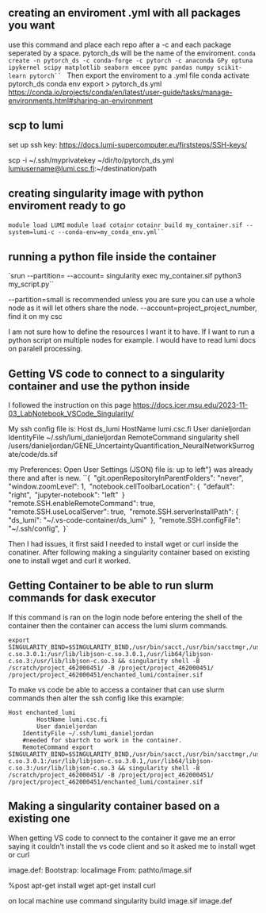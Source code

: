 ## creating an enviroment .yml with all packages you want
use this command and place each repo after a -c and each package seperated by a space. pytorch_ds will be the name of the enviroment. 
`conda create -n pytorch_ds -c conda-forge -c pytorch -c anaconda GPy optuna ipykernel scipy matplotlib seaborn emcee pymc pandas numpy scikit-learn pytorch``
`
Then export the enviroment to a .yml file
conda activate pytorch_ds
conda env export > pytorch_ds.yml
https://conda.io/projects/conda/en/latest/user-guide/tasks/manage-environments.html#sharing-an-environment

## scp to lumi
set up ssh key: https://docs.lumi-supercomputer.eu/firststeps/SSH-keys/

scp -i ~/.ssh/myprivatekey ~/dir/to/pytorch_ds.yml lumiusername@lumi.csc.fi:~/destination/path

## creating singularity image with python enviroment ready to go
`module load LUMI`
`module load cotainr`
`cotainr build my_container.sif --system=lumi-c --conda-env=my_conda_env.yml``
`
## running a python file inside the container 
`srun --partition=<partition> --account=<account> singularity exec my_container.sif python3 my_script.py``

--partition=small is recommended unless you are sure you can use a whole node as it will let others share the node.
--account=project_project_number, find it on my csc

I am not sure how to define the resources I want it to have. If I want to run a python script on multiple nodes for example. I would have to read lumi docs on paralell processing. 

## Getting VS code to connect to a singularity container and use the python inside

I followed the instruction on this page
https://docs.icer.msu.edu/2023-11-03_LabNotebook_VSCode_Singularity/

My ssh config file is:
Host ds_lumi
	HostName lumi.csc.fi
    	User danieljordan
    	IdentityFile ~/.ssh/lumi_danieljordan
	RemoteCommand singularity shell /users/danieljordan/GENE_UncertaintyQuantification_NeuralNetworkSurrogate/code/ds.sif

my Preferences: Open User Settings (JSON) file is:
up to left"} was already there and after is new.
``{`
`"git.openRepositoryInParentFolders": "never",`
`"window.zoomLevel": 1,`
`"notebook.cellToolbarLocation": {`
`"default": "right",`
`"jupyter-notebook": "left"`
`}`
`"remote.SSH.enableRemoteCommand": true,`
`"remote.SSH.useLocalServer": true,`
`"remote.SSH.serverInstallPath": {`
`"ds_lumi": "~/.vs-code-container/ds_lumi"`
`},`
`"remote.SSH.configFile": "~/.ssh/config",`
`}`

Then I had issues, it first said I needed to install wget or curl inside the conatiner. After following making a singularity container based on existing one to install wget and curl it worked. 


## Getting Container to be able to run slurm commands for dask executor

If this command is ran on the login node before entering the shell of the container then the container can access the lumi slurm commands. 
```
export SINGULARITY_BIND=$SINGULARITY_BIND,/usr/bin/sacct,/usr/bin/sacctmgr,/usr/bin/salloc,/usr/bin/sattach,/usr/bin/sbatch,/usr/bin/sbcast,/usr/bin/scancel,/usr/bin/scontrol,/usr/bin/scrontab,/usr/bin/sdiag,/usr/bin/sinfo,/usr/bin/sprio,/usr/bin/squeue,/usr/bin/sreport,/usr/bin/srun,/usr/bin/sshare,/usr/bin/sstat,/usr/bin/strigger,/usr/bin/sview,/usr/bin/sgather,/usr/lib64/slurm/,/etc/slurm,/etc/passwd,/usr/lib64/libmunge.so.2,/run/munge,/var/lib/misc,/etc/nsswitch.conf,/usr/lib64/lua,/usr/share/lua,/usr/bin/lua5.3,/usr/lib64/liblua.so.5.3:/usr/lib/liblua.so.5.3,/usr/lib64/liblua5.3.so.5.3.0:/usr/lib/liblua5.3.so.5.3.0,/usr/lib64/liblua5.3.so.0:/usr/lib/liblua5.3.so.0,/usr/lib64/liblua5.3.so.5.3:/usr/lib/liblua5.3.so.5.3,/usr/lib64/liblua5.3.so.5:/usr/lib/liblua5.3.so.5,/usr/lib64/libjson-c.so.3.0.1:/usr/lib/libjson-c.so.3.0.1,/usr/lib64/libjson-c.so.3:/usr/lib/libjson-c.so.3 && singularity shell -B /scratch/project_462000451/ -B /project/project_462000451/ /project/project_462000451/enchanted_lumi/container.sif
```
To make vs code be able to access a container that can use slurm commands then alter the ssh config like this example:
```
Host enchanted_lumi
        HostName lumi.csc.fi
        User danieljordan
	IdentityFile ~/.ssh/lumi_danieljordan
	#needed for sbartch to work in the container.
	RemoteCommand export SINGULARITY_BIND=$SINGULARITY_BIND,/usr/bin/sacct,/usr/bin/sacctmgr,/usr/bin/salloc,/usr/bin/sattach,/usr/bin/sbatch,/usr/bin/sbcast,/usr/bin/scancel,/usr/bin/scontrol,/usr/bin/scrontab,/usr/bin/sdiag,/usr/bin/sinfo,/usr/bin/sprio,/usr/bin/squeue,/usr/bin/sreport,/usr/bin/srun,/usr/bin/sshare,/usr/bin/sstat,/usr/bin/strigger,/usr/bin/sview,/usr/bin/sgather,/usr/lib64/slurm/,/etc/slurm,/etc/passwd,/usr/lib64/libmunge.so.2,/run/munge,/var/lib/misc,/etc/nsswitch.conf,/usr/lib64/lua,/usr/share/lua,/usr/bin/lua5.3,/usr/lib64/liblua.so.5.3:/usr/lib/liblua.so.5.3,/usr/lib64/liblua5.3.so.5.3.0:/usr/lib/liblua5.3.so.5.3.0,/usr/lib64/liblua5.3.so.0:/usr/lib/liblua5.3.so.0,/usr/lib64/liblua5.3.so.5.3:/usr/lib/liblua5.3.so.5.3,/usr/lib64/liblua5.3.so.5:/usr/lib/liblua5.3.so.5,/usr/lib64/libjson-c.so.3.0.1:/usr/lib/libjson-c.so.3.0.1,/usr/lib64/libjson-c.so.3:/usr/lib/libjson-c.so.3 && singularity shell -B /scratch/project_462000451/ -B /project/project_462000451/ /project/project_462000451/enchanted_lumi/container.sif
```



## Making a singularity container based on a existing one

When getting VS code to connect to the container it gave me an error saying it couldn't install the vs code client and so it asked me to install wget or curl

image.def:
Bootstrap: localimage
From: pathto/image.sif

%post
	apt-get install wget
	apt-get install curl

on local machine use command
singularity build image.sif image.def
